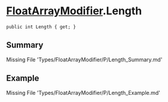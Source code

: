 # [FloatArrayModifier](Types/FloatArrayModifier.md).Length
`public int Length { get; }`
## Summary
Missing File 'Types/FloatArrayModifier/P/Length_Summary.md'
## Example
Missing File 'Types/FloatArrayModifier/P/Length_Example.md'

